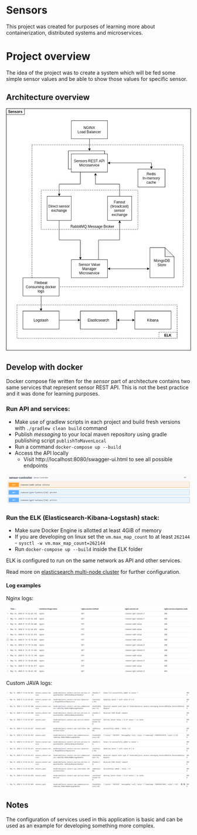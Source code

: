 # Sensors

This project was created for purposes of learning more about containerization, distributed systems and microservices.

# Project overview

The idea of the project was to create a system which will be fed some simple sensor values and be able to show those values for specific sensor.

## Architecture overview

![Architecture overview](/images/overviewV4.png)

## Develop with docker

Docker compose file written for the *sensor* part of architecture contains two same services that represent sensor REST API. This is not the best practice and it was done for learning purposes.

### Run API and services:

- Make use of gradlew scripts in each project and build fresh versions with ``` ./gradlew clean build ``` command
- Publish *messaging* to your local maven repository using gradle publishing script ``` publishToMavenLocal ```
- Run a command ``` docker-compose up --build ```
- Access the API locally
    - Visit http://localhost:8080/swagger-ui.html to see all possible endpoints

![Sensor swagger](/images/swagger.png)

### Run the ELK (Elasticsearch-Kibana-Logstash) stack:

- Make sure Docker Engine is allotted at least 4GiB of memory
- If you are developing on linux set the `vm.max_map_count` to at least `262144` - `sysctl -w vm.max_map_count=262144`
- Run ```docker-compose up --build``` inside the ELK folder

ELK is configured to run on the same network as API and other services.

Read more on [elasticsearch multi-node cluster](https://www.elastic.co/guide/en/elasticsearch/reference/current/docker.html#docker-prod-prerequisites) for further configuration.

#### Log examples

Nginx logs:

![Nginx logs](/images/nginx.png)

Custom JAVA logs:

![Sensor logs](/images/sensor.png)

## Notes

The configuration of services used in this application is basic and can be used as an example for developing something more complex.


